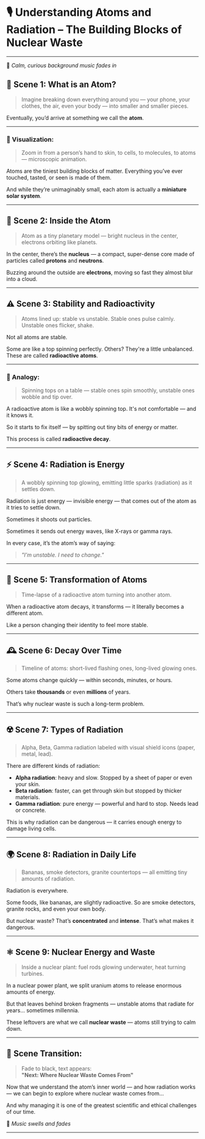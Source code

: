 # 🎙️ Understanding Atoms and Radiation – The Building Blocks of Nuclear Waste

---

🎵 *Calm, curious background music fades in*

## 🧠 Scene 1: What is an Atom?

> Imagine breaking down everything around you — your phone, your clothes, the air, even your body — into smaller and smaller pieces.

Eventually, you’d arrive at something we call the **atom**.

---

### 🔬 Visualization:
> Zoom in from a person’s hand to skin, to cells, to molecules, to atoms — microscopic animation.

Atoms are the tiniest building blocks of matter. Everything you’ve ever touched, tasted, or seen is made of them.

And while they’re unimaginably small, each atom is actually a **miniature solar system**.

---

## 🌌 Scene 2: Inside the Atom

> Atom as a tiny planetary model — bright nucleus in the center, electrons orbiting like planets.

In the center, there’s the **nucleus** — a compact, super-dense core made of particles called **protons** and **neutrons**.

Buzzing around the outside are **electrons**, moving so fast they almost blur into a cloud.

---

## ⚠️ Scene 3: Stability and Radioactivity

> Atoms lined up: stable vs unstable. Stable ones pulse calmly. Unstable ones flicker, shake.

Not all atoms are stable.

Some are like a top spinning perfectly. Others? They're a little unbalanced. These are called **radioactive atoms**.

---

### 🎯 Analogy:

> Spinning tops on a table — stable ones spin smoothly, unstable ones wobble and tip over.

A radioactive atom is like a wobbly spinning top. It's not comfortable — and it knows it.

So it starts to fix itself — by spitting out tiny bits of energy or matter.

This process is called **radioactive decay**.

---

## ⚡ Scene 4: Radiation is Energy

> A wobbly spinning top glowing, emitting little sparks (radiation) as it settles down.

Radiation is just energy — invisible energy — that comes out of the atom as it tries to settle down.

Sometimes it shoots out particles.

Sometimes it sends out energy waves, like X-rays or gamma rays.

In every case, it’s the atom’s way of saying:

> *"I’m unstable. I need to change."*

---

## 🔄 Scene 5: Transformation of Atoms

> Time-lapse of a radioactive atom turning into another atom.

When a radioactive atom decays, it transforms — it literally becomes a different atom.

Like a person changing their identity to feel more stable.

---

## 🕰️ Scene 6: Decay Over Time

> Timeline of atoms: short-lived flashing ones, long-lived glowing ones.

Some atoms change quickly — within seconds, minutes, or hours.

Others take **thousands** or even **millions** of years.

That’s why nuclear waste is such a long-term problem.

---

## ☢️ Scene 7: Types of Radiation

> Alpha, Beta, Gamma radiation labeled with visual shield icons (paper, metal, lead).

There are different kinds of radiation:

- **Alpha radiation**: heavy and slow. Stopped by a sheet of paper or even your skin.
- **Beta radiation**: faster, can get through skin but stopped by thicker materials.
- **Gamma radiation**: pure energy — powerful and hard to stop. Needs lead or concrete.

This is why radiation can be dangerous — it carries enough energy to damage living cells.

---

## 🌍 Scene 8: Radiation in Daily Life

> Bananas, smoke detectors, granite countertops — all emitting tiny amounts of radiation.

Radiation is everywhere.

Some foods, like bananas, are slightly radioactive. So are smoke detectors, granite rocks, and even your own body.

But nuclear waste? That’s **concentrated** and **intense**. That’s what makes it dangerous.

---

## ⚛️ Scene 9: Nuclear Energy and Waste

> Inside a nuclear plant: fuel rods glowing underwater, heat turning turbines.

In a nuclear power plant, we split uranium atoms to release enormous amounts of energy.

But that leaves behind broken fragments — unstable atoms that radiate for years… sometimes millennia.

These leftovers are what we call **nuclear waste** — atoms still trying to calm down.

---

## 🚪 Scene Transition:

> Fade to black, text appears:  
> **"Next: Where Nuclear Waste Comes From"**

Now that we understand the atom’s inner world — and how radiation works — we can begin to explore where nuclear waste comes from…

And why managing it is one of the greatest scientific and ethical challenges of our time.

🎵 *Music swells and fades*

---
